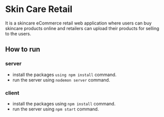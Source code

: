 # Skin Care Retail

It is a skincare eCommerce retail web application where users can buy skincare products online and retailers can upload their products for selling to the users.

## How to run

### server
* install the packages `using npm install` command.
* run the server using `nodemon server` command.

### client
* install the packages using `npm install` command.
* run the server using `npm start` command.
